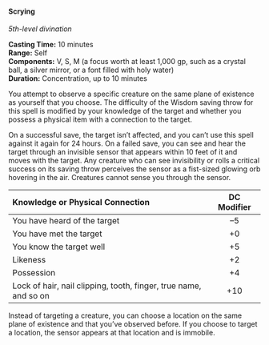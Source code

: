 #### Scrying
<!-- markdownlint-disable link-image-reference-definitions -->
[_metadata_:spell_name]:- "Scrying"
[_metadata_:spell_level]:- "5"
[_metadata_:spell_school]:- "divination"
[_metadata_:ritual]:- "false"
[_metadata_:casting_time_amount]:- "10"
[_metadata_:casting_time_unit]:- "minutes"
[_metadata_:range]:- "Self"
[_metadata_:target]:- "a specific creature on the same plane of existence as yourself or a location you’ve observed before"
[_metadata_:components_verbal]:- "true"
[_metadata_:components_somatic]:- "true"
[_metadata_:components_material]:- "true"
[_metadata_:components_material_description]:- "a focus worth at least 1,000 gp, such as a crystal ball, a silver mirror, or a font filled with holy water"
[_metadata_:components_material_cost]:- "1,000 gp"
[_metadata_:duration]:- "10 minutes"
[_metadata_:concentration]:- "true"
[_metadata_:saving_throw]:- "Wisdom"
[_metadata_:saving_throw_success]:- "avoids_effect"
[_metadata_:compared_to_wotc_srd_5.1]:- "mechanics_same_wording_different"
[_metadata_:compared_to_a5e_srd]:- "mechanics_same_wording_different"
<!-- markdownlint-disable-next-line no-emphasis-as-heading -->
_5th-level divination_

**Casting Time:** 10 minutes \
**Range:** Self \
**Components:** V, S, M (a focus worth at least 1,000 gp, such as a crystal ball, a silver mirror, or a font filled with holy water) \
**Duration:** Concentration, up to 10 minutes

You attempt to observe a specific creature on the same plane of existence as yourself that you choose.
The difficulty of the Wisdom saving throw for this spell is modified by your knowledge of the target and whether you possess a physical item with a connection to the target.

On a successful save, the target isn’t affected, and you can’t use this spell against it again for 24 hours.
On a failed save, you can see and hear the target through an invisible sensor that appears within 10 feet of it and moves with the target.
Any creature who can see invisibility or rolls a critical success on its saving throw perceives the sensor as a fist-sized glowing orb hovering in the air.
Creatures cannot sense you through the sensor.

| Knowledge or Physical Connection                                 | DC Modifier |
|:-----------------------------------------------------------------|:-----------:|
| You have heard of the target                                     |      –5     |
| You have met the target                                          |      +0     |
| You know the target well                                         |      +5     |
| Likeness                                                         |      +2     |
| Possession                                                       |      +4     |
| Lock of hair, nail clipping, tooth, finger, true name, and so on |     +10     |

Instead of targeting a creature, you can choose a location on the same plane of existence and that you’ve observed before.
If you choose to target a location, the sensor appears at that location and is immobile.
